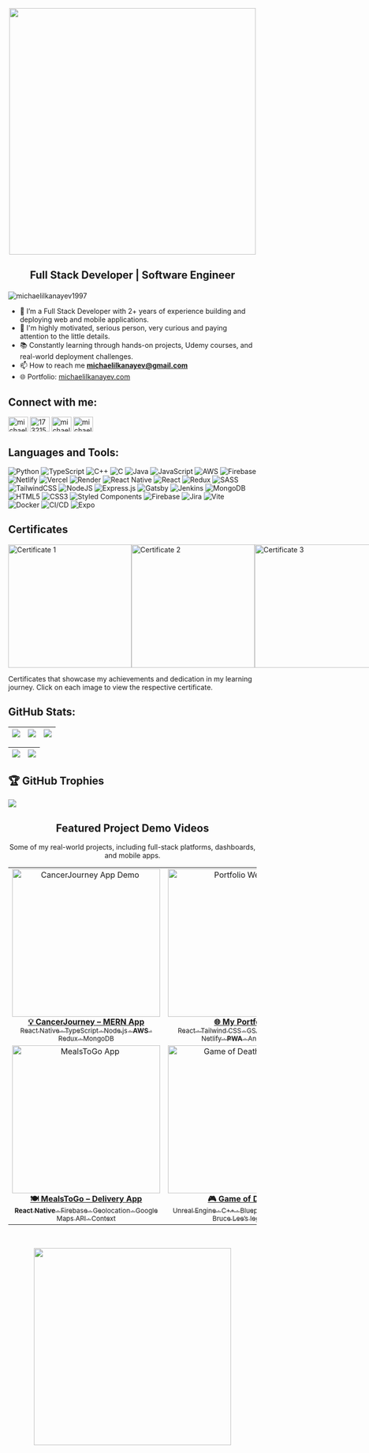 <!-- 
<h1 align="center">
  <img src="MichaelIlkanayevGIF.gif" width="400"/>
</h1> 
-->

<div id="header" align="center">
  <img src="https://github.com/michaelilkanayev1997/michaelilkanayev1997/assets/93651794/627cda00-43a1-416a-8fd4-576fd22ef854" width="500"/>

</div>

##     <p align = "center"> Full Stack Developer | Software Engineer </p>
<p align="left"> <img src="https://komarev.com/ghpvc/?username=michaelilkanayev1997&label=Profile%20views&color=0e75b6&style=flat" alt="michaelilkanayev1997" /> </p>

- 💼 I’m a Full Stack Developer with 2+ years of experience building and deploying web and mobile applications.
- 💪 I'm highly motivated, serious person, very curious and paying attention to the little details.
- 📚 Constantly learning through hands-on projects, Udemy courses, and real-world deployment challenges.
- 📫 How to reach me **michaelilkanayev@gmail.com**
- 🌐 Portfolio: [michaelilkanayev.com](https://michaelilkanayev.com)

<h2 align="left">Connect with me:</h2>

<p align="left">
<a href="https://linkedin.com/in/michael-ilkanayev" target="blank"><img align="center" src="https://raw.githubusercontent.com/rahuldkjain/github-profile-readme-generator/master/src/images/icons/Social/linked-in-alt.svg" alt="michael-ilkanayev" height="30" width="40" /></a>
<a href="https://stackoverflow.com/users/17321502/michael-ilkanayev" target="blank"><img align="center" src="https://raw.githubusercontent.com/rahuldkjain/github-profile-readme-generator/master/src/images/icons/Social/stack-overflow.svg" alt="17321502/michael-ilkanayev" height="30" width="40" /></a>
<a href="https://instagram.com/michael_ilkanayev" target="blank"><img align="center" src="https://raw.githubusercontent.com/rahuldkjain/github-profile-readme-generator/master/src/images/icons/Social/instagram.svg" alt="michael_ilkanayev" height="30" width="40" /></a>
<a href="https://www.youtube.com/@michaelilkanayev9593" target="blank"><img align="center" src="https://raw.githubusercontent.com/rahuldkjain/github-profile-readme-generator/master/src/images/icons/Social/youtube.svg" alt="michaelilkanayev9593" height="30" width="40" /></a>
</p>


<h2 align="left">Languages and Tools:</h2>

![Python](https://img.shields.io/badge/python-3670A0?style=for-the-badge&logo=python&logoColor=ffdd54) ![TypeScript](https://img.shields.io/badge/typescript-%23007ACC.svg?style=for-the-badge&logo=typescript&logoColor=white) ![C++](https://img.shields.io/badge/c++-%2300599C.svg?style=for-the-badge&logo=c%2B%2B&logoColor=white) ![C](https://img.shields.io/badge/c-%2300599C.svg?style=for-the-badge&logo=c&logoColor=white) ![Java](https://img.shields.io/badge/java-%23ED8B00.svg?style=for-the-badge&logo=openjdk&logoColor=white) ![JavaScript](https://img.shields.io/badge/javascript-%23323330.svg?style=for-the-badge&logo=javascript&logoColor=%23F7DF1E) ![AWS](https://img.shields.io/badge/AWS-%23FF9900.svg?style=for-the-badge&logo=amazon-aws&logoColor=white) ![Firebase](https://img.shields.io/badge/firebase-%23039BE5.svg?style=for-the-badge&logo=firebase) ![Netlify](https://img.shields.io/badge/netlify-%23000000.svg?style=for-the-badge&logo=netlify&logoColor=#00C7B7) ![Vercel](https://img.shields.io/badge/vercel-%23000000.svg?style=for-the-badge&logo=vercel&logoColor=white) ![Render](https://img.shields.io/badge/Render-%46E3B7.svg?style=for-the-badge&logo=render&logoColor=white) ![React Native](https://img.shields.io/badge/react_native-%2320232a.svg?style=for-the-badge&logo=react&logoColor=%2361DAFB) ![React](https://img.shields.io/badge/react-%2320232a.svg?style=for-the-badge&logo=react&logoColor=%2361DAFB) ![Redux](https://img.shields.io/badge/redux-%23593d88.svg?style=for-the-badge&logo=redux&logoColor=white) ![SASS](https://img.shields.io/badge/SASS-hotpink.svg?style=for-the-badge&logo=SASS&logoColor=white) ![TailwindCSS](https://img.shields.io/badge/tailwindcss-%2338B2AC.svg?style=for-the-badge&logo=tailwind-css&logoColor=white) ![NodeJS](https://img.shields.io/badge/node.js-6DA55F?style=for-the-badge&logo=node.js&logoColor=white) ![Express.js](https://img.shields.io/badge/express.js-%23404d59.svg?style=for-the-badge&logo=express&logoColor=%2361DAFB) ![Gatsby](https://img.shields.io/badge/Gatsby-%23663399.svg?style=for-the-badge&logo=gatsby&logoColor=white) ![Jenkins](https://img.shields.io/badge/jenkins-%232C5263.svg?style=for-the-badge&logo=jenkins&logoColor=white) ![MongoDB](https://img.shields.io/badge/MongoDB-%234ea94b.svg?style=for-the-badge&logo=mongodb&logoColor=white) ![HTML5](https://img.shields.io/badge/html5-%23E34F26.svg?style=for-the-badge&logo=html5&logoColor=white) ![CSS3](https://img.shields.io/badge/css3-%231572B6.svg?style=for-the-badge&logo=css3&logoColor=white) ![Styled Components](https://img.shields.io/badge/styled--components-DB7093?style=for-the-badge&logo=styled-components&logoColor=white) ![Firebase](https://img.shields.io/badge/Firebase-039BE5?style=for-the-badge&logo=Firebase&logoColor=white) ![Jira](https://img.shields.io/badge/jira-%230A0FFF.svg?style=for-the-badge&logo=jira&logoColor=white) ![Vite](https://img.shields.io/badge/vite-%23646CFF.svg?style=for-the-badge&logo=vite&logoColor=white) ![Docker](https://img.shields.io/badge/docker-%230db7ed.svg?style=for-the-badge&logo=docker&logoColor=white) ![CI/CD](https://img.shields.io/badge/CI%2FCD-blue?style=for-the-badge&logo=githubactions&logoColor=white) ![Expo](https://img.shields.io/badge/expo-1B1F23?style=for-the-badge&logo=expo&logoColor=white)





## Certificates
<div style="display: flex; justify-content: space-between; align-items: center;">
 <img src="https://udemy-certificate.s3.amazonaws.com/image/UC-45c1f880-d0f4-47d7-ba80-6b72780ea5c6.jpg?v=1705840946000" width="250px" alt="Certificate 1">
  <img src="https://udemy-certificate.s3.amazonaws.com/image/UC-631fb29d-5cbb-4ca5-a8de-6745b4b57284.jpg?v=1691858982000" width="250px" alt="Certificate 2">
  <img src="https://udemy-certificate.s3.amazonaws.com/image/UC-0f2ecdca-6585-4f74-9d41-b5bd1888704f.jpg?v=1705513028000" width="250px" alt="Certificate 3">
  <img src="https://udemy-certificate.s3.amazonaws.com/image/UC-79d75d78-d223-4d1f-96e3-51287eeee323.jpg?v=1702497656000" width="250px" alt="Certificate 4">
  <img src="https://udemy-certificate.s3.amazonaws.com/image/UC-33ff7171-63d3-4236-8028-33f09aa7a421.jpg?v=1698490560000" width="250px" alt="Certificate 5">
  <img src="https://udemy-certificate.s3.amazonaws.com/image/UC-2ba67ac7-fcbd-49fe-8628-8d54ff0037c1.jpg?v=1691423164000" width="250px" alt="Certificate 6">
  <img src="https://udemy-certificate.s3.amazonaws.com/image/UC-f923fe11-2e24-4a11-bb2f-eb2499e08417.jpg?v=1692396219000" width="250px" alt="Certificate 7">
  <img src="https://udemy-certificate.s3.amazonaws.com/image/UC-0e33df7a-5d2f-4bc7-840d-c9411cf25042.jpg?v=1694096510000" width="250px" alt="Certificate 8">
  <img src="https://udemy-certificate.s3.amazonaws.com/image/UC-7561e569-034c-4d9a-bc76-9e80d3622684.jpg?v=1729338673000" width="250px" alt="Certificate 9">
  <img src="https://udemy-certificate.s3.amazonaws.com/image/UC-6d7393b4-cf32-4a8f-bb89-80c77e412e7f.jpg?v=1740861674000" width="250px" alt="Certificate 10">
</div>



Certificates that showcase my achievements and dedication in my learning journey. Click on each image to view the respective certificate.

## GitHub Stats:

| ![](http://github-profile-summary-cards.vercel.app/api/cards/stats?username=michaelilkanayev1997&theme=nord_dark) | ![](http://github-profile-summary-cards.vercel.app/api/cards/repos-per-language?username=michaelilkanayev1997&hide=Html&theme=nord_dark) | ![](http://github-profile-summary-cards.vercel.app/api/cards/most-commit-language?username=michaelilkanayev1997&theme=nord_dark&rndm=123) |
| :-: | :-: | :-: |

| ![](http://github-profile-summary-cards.vercel.app/api/cards/profile-details?username=michaelilkanayev1997&theme=nord_dark&rndm=456) | ![](https://github-readme-streak-stats.herokuapp.com/?user=michaelilkanayev1997&hide_border=true&date_format=M%20j%5B%2C%20Y%5D&background=2D3742&stroke=2D3742&ring=6bbbca&fire=6bbbca&currStreakNum=fff&sideNums=6bbbca&currStreakLabel=6bbbca&sideLabels=fff&dates=fff) |
| :-: | :-: |

## 🏆 GitHub Trophies
![](https://github-profile-trophy.vercel.app/?username=michaelilkanayev1997&theme=radical&no-frame=false&no-bg=false&margin-w=4)

<h2 align="center">Featured Project Demo Videos</h2>
<p align="center">Some of my real-world projects, including full-stack platforms, dashboards, and mobile apps.</p>

<table align="center">
  <tr>
    <td align="center">
      <a href="https://www.youtube.com/watch?v=8gUwShozOik" target="_blank">
        <img src="https://img.youtube.com/vi/8gUwShozOik/0.jpg" width="300" alt="CancerJourney App Demo"/>
        <br/>
        <b>💡 CancerJourney – MERN App</b><br/>
        <sub>React Native · TypeScript · Node.js · <b>AWS</b> · Redux · MongoDB</sub>
      </a>
    </td>
    <td align="center">
      <a href="https://www.youtube.com/watch?v=VTx7-zmVHDo" target="_blank">
        <img src="https://img.youtube.com/vi/VTx7-zmVHDo/0.jpg" width="300" alt="Portfolio Website"/>
        <br/>
        <b>🌐 My Portfolio</b><br/>
        <sub>React · Tailwind CSS · GSAP · tsParticles · Netlify · <b>PWA</b> · Animations</sub>
      </a>
    </td>
  </tr>
  <tr>
    <td align="center">
      <a href="https://www.youtube.com/watch?v=03zNfLs8VT8" target="_blank">
        <img src="https://img.youtube.com/vi/03zNfLs8VT8/0.jpg" width="300" alt="MealsToGo App"/>
        <br/>
        <b>🍽️ MealsToGo – Delivery App</b><br/>
        <sub><b>React Native</b> · Firebase · Geolocation · Google Maps API · Context</sub>
      </a>
    </td>
    <td align="center">
      <a href="https://www.youtube.com/watch?v=PMsAm4yWlOA" target="_blank">
        <img src="https://img.youtube.com/vi/PMsAm4yWlOA/0.jpg" width="300" alt="Game of Death Project"/>
        <br/>
        <b>🎮 Game of Death</b><br/>
        <sub>Unreal Engine · C++ · Blueprints · Inspired by Bruce Lee’s legend</sub>
      </a>
    </td>
  </tr>
</table>

<br> <!-- Adds vertical space -->

<div align="center">
 <img src="https://github.com/michaelilkanayev1997/michaelilkanayev1997/assets/93651794/37ba2016-977c-40fb-bb4d-fde83efec0db" width="400"/>
</div>

